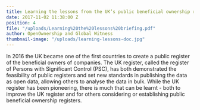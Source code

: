 ```yaml
---
title: Learning the lessons from the UK’s public beneficial ownership register
date: 2017-11-02 11:38:00 Z
position: 4
file: "/uploads/Learning%20the%20lessons%20briefing.pdf"
author: OpenOwnership and Global Witness
thumbnail-image: "/uploads/learning-lessons-doc.jpg"
---
```


In 2016 the UK became one of the first countries to
create a public register of the beneficial owners of
companies. The UK register, called the register
of Persons with Significant Control (PSC), has both
demonstrated the feasibility of public registers and
set new standards in publishing the data as open
data, allowing others to analyse the data in bulk.
While the UK register has been pioneering, there is
much that can be learnt - both to improve the UK
register and for others considering or establishing
public beneficial ownership registers.